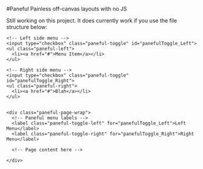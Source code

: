 #Paneful
Painless off-canvas layouts with no JS

Still working on this project. It does currently work if you use the file structure below: 

```
<!-- Left side menu -->
<input type="checkbox" class="paneful-toggle" id="panefulToggle_Left">
<ul class="paneful-left">
  <li><a href="#">Menu Item</a></li>
</ul>

<!-- Right side menu -->
<input type="checkbox" class="paneful-toggle" id="panefulToggle_Right">
<ul class="paneful-right">
  <li><a href="#">Blah</a></li>
</ul>


<div class="paneful-page-wrap">
  <!-- Paneful menu labels -->
  <label class="paneful-toggle-left" for="panefulToggle_Left">Left Menu</label>
  <label class="paneful-toggle-right" for="panefulToggle_Right">Right Menu</label>

  <!-- Page content here -->
  
</div>
```
